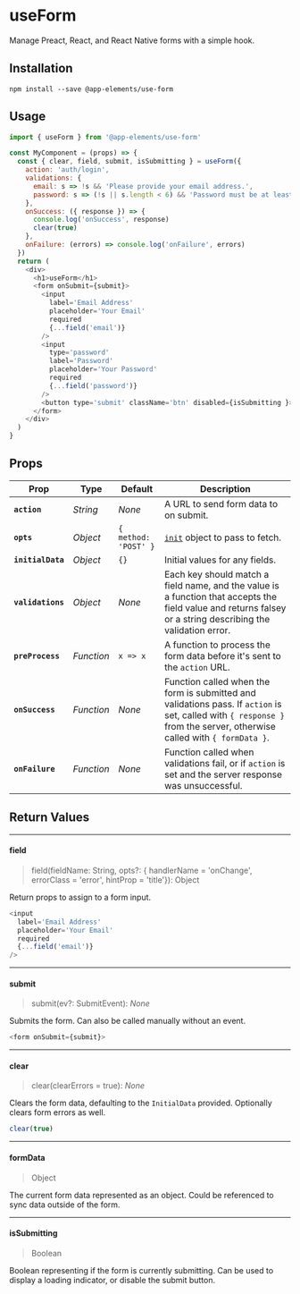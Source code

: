 # useForm

Manage Preact, React, and React Native forms with a simple hook.

## Installation

`npm install --save @app-elements/use-form`

## Usage

```javascript
import { useForm } from '@app-elements/use-form'

const MyComponent = (props) => {
  const { clear, field, submit, isSubmitting } = useForm({
    action: 'auth/login',
    validations: {
      email: s => !s && 'Please provide your email address.',
      password: s => (!s || s.length < 6) && 'Password must be at least 6 characters'
    },
    onSuccess: ({ response }) => {
      console.log('onSuccess', response)
      clear(true)
    },
    onFailure: (errors) => console.log('onFailure', errors)
  })
  return (
    <div>
      <h1>useForm</h1>
      <form onSubmit={submit}>
        <input
          label='Email Address'
          placeholder='Your Email'
          required
          {...field('email')}
        />
        <input
          type='password'
          label='Password'
          placeholder='Your Password'
          required
          {...field('password')}
        />
        <button type='submit' className='btn' disabled={isSubmitting }>Login</button>
      </form>
    </div>
  )
}
```

## Props

| Prop                | Type       | Default              | Description         |
|---------------------|------------|----------------------|---------------------|
| **`action`**        | _String_   | _None_               | A URL to send form data to on submit.
| **`opts`**          | _Object_   | `{ method: 'POST' }` | [`init`](https://developer.mozilla.org/en-US/docs/Web/API/WindowOrWorkerGlobalScope/fetch#Syntax) object to pass to fetch.
| **`initialData`**   | _Object_   | `{}`                 | Initial values for any fields.
| **`validations`**   | _Object_   | _None_               | Each key should match a field name, and the value is a function that accepts the field value and returns falsey or a string describing the validation error.
| **`preProcess`**    | _Function_ | `x => x`             | A function to process the form data before it's sent to the `action` URL.
| **`onSuccess`**     | _Function_ | _None_               | Function called when the form is submitted and validations pass. If `action` is set, called with `{ response }` from the server, otherwise called with `{ formData }`.
| **`onFailure`**     | _Function_ | _None_               | Function called when validations fail, or if `action` is set and the server response was unsuccessful. 

## Return Values

---
#### field

> field(fieldName: String, opts?: { handlerName = 'onChange', errorClass = 'error', hintProp = 'title'}): Object

Return props to assign to a form input.

```javascript
<input
  label='Email Address'
  placeholder='Your Email'
  required
  {...field('email')}
/>
```

---
#### submit

> submit(ev?: SubmitEvent): _None_

Submits the form. Can also be called manually without an event.

```javascript
<form onSubmit={submit}>
```

---
#### clear

> clear(clearErrors = true): _None_

Clears the form data, defaulting to the `InitialData` provided. Optionally clears form errors as well.

```javascript
clear(true)
```

---
#### formData

> Object

The current form data represented as an object. Could be referenced to sync data
outside of the form.

---
#### isSubmitting

> Boolean

Boolean representing if the form is currently submitting. Can be used to display
a loading indicator, or disable the submit button.
